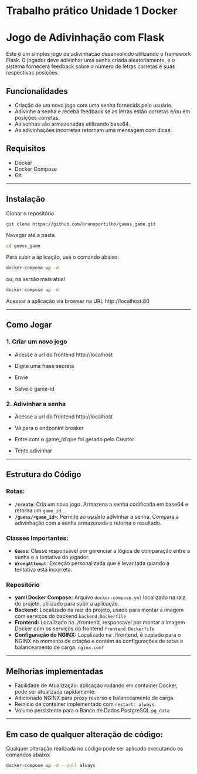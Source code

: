 # Trabalho prático Unidade 1 Docker

# Jogo de Adivinhação com Flask

Este é um simples jogo de adivinhação desenvolvido utilizando o framework Flask. O jogador deve adivinhar uma senha criada aleatoriamente, e o sistema fornecerá feedback sobre o número de letras corretas e suas respectivas posições.

## Funcionalidades

- Criação de um novo jogo com uma senha fornecida pelo usuário.
- Adivinhe a senha e receba feedback se as letras estão corretas e/ou em posições corretas.
- As senhas são armazenadas  utilizando base64.
- As adivinhações incorretas retornam uma mensagem com dicas.
  
## Requisitos

- Docker
- Docker Compose
- Git

---
## Instalação

Clonar o repositório
```bash
git clone https://github.com/brunoportilho/guess_game.git
```

Navegar até a pasta
```bash
cd guess_game
```
Para subir a aplicação, use o comando abaixo:
```bash
docker-compose up -d
```
ou, na versão mais atual
```bash
docker compose up -d
```

Acessar a aplicação via browser na URL http://localhost:80

---
## Como Jogar

### 1. Criar um novo jogo

- Acesse a url do frontend http://localhost

- Digite uma frase secreta

- Envie

- Salve o game-id


### 2. Adivinhar a senha

- Acesse a url do frontend http://localhost

- Vá para o endponint breaker

- Entre com o game_id que foi gerado pelo Creator

- Tente adivinhar

---
## Estrutura do Código

### Rotas:

- **`/create`**: Cria um novo jogo. Armazena a senha codificada em base64 e retorna um `game_id`.
- **`/guess/<game_id>`**: Permite ao usuário adivinhar a senha. Compara a adivinhação com a senha armazenada e retorna o resultado.

### Classes Importantes:

- **`Guess`**: Classe responsável por gerenciar a lógica de comparação entre a senha e a tentativa do jogador.
- **`WrongAttempt`**: Exceção personalizada que é levantada quando a tentativa está incorreta.

### Repositório

- **yaml Docker Compose:** Arquivo `docker-compose.yml` localizado na raiz do projeto, utilizado para subir a aplicação.
- **Backend:** Localizado na raiz do projeto, usado para montar a imagem com serviços do backend `backend.Dockerfile`
- **Frontend:** Localizado na ./frontend, responsavel por montar a imagem Docker com os serviçõs do frontend `frontend.Dockerfile`
- **Configuração do NGINX:** Localizado na ./frontend, é copiado para o NGINX no momento de criação e contém as configurações de rotas e balanceamento de carga. `nginx.conf`

---
## Melhorias implementadas

- Facilidade de Atualização: aplicação rodando em container Docker, pode ser atualizada rapidamente.
- Adicionado NGINX para proxy reverso e balanceamento de carga.
- Reinicio de container implementado com `restart: always`.
- Volume persistente para o Banco de Dados PostgreSQL `pg_data`

---
## Em caso de qualquer alteração de código:
Qualquer alteração realizada no código pode ser aplicada executando os comandos abaixo: 

```bash
docker-compose up -d --pull always
```
